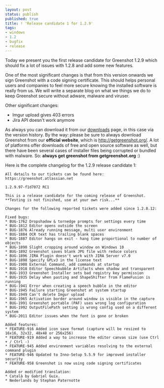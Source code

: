 ```yaml
---
layout: post
status: publish
published: true
title: ! 'Release candidate 1 for 1.2.9'
tags:
- windows
- 1.2
- bugfix
- release
---
```

<p>Today we present you the first release candidate for Greenshot 1.2.9 which should fix a lot of issues with 1.2.8 and add some new features.</p>
<p>One of the most significant changes is that from this version onwards we sign Greenshot with a code signing certificate.
This should helps personal users and companies to feel more secure knowing the installed software is really from us.
We will write a separate blog on what we things we do to keep Greenshot secure without adware, malware and viruser.</p>
<p>Other significant changes:</p>
<ul>
<li>Imgur upload gives 403 errors</li>
<li>Jira API doesn't work anymore</li>
</ul>
<p>As always you can download it from our <a href="/downloads/" title="Downloads">downloads</a> page, in this case via the version history. By the way: please be sure to always download Greenshot from our <strong>official website</strong>, which is <a href="http://getgreenshot.org/">http://getgreenshot.org/</a>. A lot of platforms offer downloads of free and open source software as well, but there have been several cases of installer files being corrupted or bundled with malware. So: <strong>always get greenshot from getgreenshot.org</strong> :) </p>
<p>Here is the complete changelog for the 1.2.9 release candidate 1:</p>

	All details to our tickets can be found here: https://greenshot.atlassian.net

	1.2.9.97-f1d7072 RC1

	This is a release candidate for the coming release of Greenshot.
	**Testing is not finished, use at your own risk...**

	Changes for the following reported tickets were added since 1.2.8.12:

	Fixed bugs:
	* BUG-1762 Dropshadow & tornedge prompts for settings every time
	* BUG-1812 Editor opens outside the screen
	* BUG-1876 Already running message, multi user environment
	* BUG-1884 OCR text has trailing blank spaces
	* BUG-1887 Editor hangs on exit - hang time proportional to number of objects
	* BUG-1890 Slight cropping around window on Windows 10
	* BUG-1892 Greenshot saves blank JPG file with reduce colors
	* BUG-1896 JIRA Plugin doesn't work with JIRA Server v7.0
	* BUG-1898 Specify GPLv3 in the license text
	* BUG-1908 External Command, add commands at startup
	* BUG-1918 Editor Speechbubble Artifacts when shadow and transparent
	* BUG-1933 Greenshot Installer sets bad registry key permission
	* BUG-1935 Delay when pasting and ShapeShifter from FlameFusion is running
	* BUG-1941 Error when creating a speech bubble in the editor
	* BUG-1945 Failure starting Greenshot at system startup
	* BUG-1949 Can't delete Imgur upload
	* BUG-1965 Activation border around window is visible in the capture
	* BUG-1991 Greenshot portable (PAF) uses wrong log configuration
	* BUG-1992 OutputFilePath setting is wrong config used on a different system
	* BUG-2011 Editor issues when the font is gone or broken

	Added features:
	* FEATURE-916 Added icon save format (capture will be resized to 16x16, 32x32, 48x48 or 256x256)
	* FEATURE-919 Added a way to increase the editor canvas size (use Ctrl + / Ctrl -)
	* FEATURE-945 Added environment variables resolving to the external command plugin
	* FEATURE-946 Updated to Inno-Setup 5.5.9 for improved installer security
	* FEATURE-958 Greenshot is now using code signing certificates

	Added or modified translation:
	* Català by Gabriel Guix.
	* Nederlands by Stephan Paternotte
